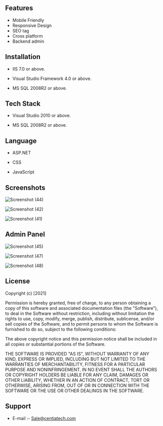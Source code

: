 
## Features

- Mobile Friendly 
- Responsive Design
- SEO tag
- Cross platform
- Backend admin



  
## Installation

- IIS 7.0  or above.

- Visual Studio Framework 4.0 or above.

- MS SQL 2008R2 or above.

## Tech Stack

- Visual Studio 2010 or above.

- MS SQL 2008R2 or above.
  
## Language

- ASP.NET

- CSS

- JavaScript

## Screenshots
![Screenshot (44)](https://user-images.githubusercontent.com/92842316/140858910-2943faa1-888a-4f14-b88f-b4945abdf246.png)


 ![Screenshot (42)](https://user-images.githubusercontent.com/92842316/140858886-b140296d-d237-446f-bce5-77ebdc6b65d7.png)

![Screenshot (41)](https://user-images.githubusercontent.com/92842316/140858870-af2ab606-dfd9-4db4-b74e-aa71706e9728.png)

 ## Admin Panel

![Screenshot (45)](https://user-images.githubusercontent.com/92842316/140858927-7e706f7b-03da-4706-a989-ef33ff61bf5c.png)

![Screenshot (47)](https://user-images.githubusercontent.com/92842316/140858943-06d14289-4cea-4c48-85cb-f1789c568a74.png)

 ![Screenshot (48)](https://user-images.githubusercontent.com/92842316/140858956-5965068c-b490-4b25-ba12-cfaed32b5c68.png)






## License

Copyright (c) [2021]

Permission is hereby granted, free of charge, to any person obtaining a copy
of this software and associated documentation files (the "Software"), to deal
in the Software without restriction, including without limitation the rights
to use, copy, modify, merge, publish, distribute, sublicense, and/or sell
copies of the Software, and to permit persons to whom the Software is
furnished to do so, subject to the following conditions:

The above copyright notice and this permission notice shall be included in all
copies or substantial portions of the Software.

THE SOFTWARE IS PROVIDED "AS IS", WITHOUT WARRANTY OF ANY KIND, EXPRESS OR
IMPLIED, INCLUDING BUT NOT LIMITED TO THE WARRANTIES OF MERCHANTABILITY,
FITNESS FOR A PARTICULAR PURPOSE AND NONINFRINGEMENT. IN NO EVENT SHALL THE
AUTHORS OR COPYRIGHT HOLDERS BE LIABLE FOR ANY CLAIM, DAMAGES OR OTHER
LIABILITY, WHETHER IN AN ACTION OF CONTRACT, TORT OR OTHERWISE, ARISING FROM,
OUT OF OR IN CONNECTION WITH THE SOFTWARE OR THE USE OR OTHER DEALINGS IN THE
SOFTWARE.

## Support

- E-mail :- Sale@centiatech.com
  
